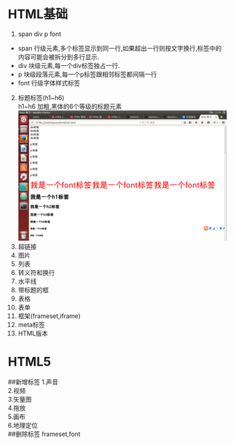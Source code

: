 # HTML基础 
1. span div p font  
* span 行级元素,多个标签显示到同一行,如果超出一行则按文字换行,标签中的内容可能会被拆分到多行显示.  
* div 块级元素,每一个div标签独占一行.  
* p 块级段落元素,每一个p标签跟相邻标签都间隔一行  
* font 行级字体样式标签
2. 标题标签(h1~h6)  
    h1~h6 加粗,黑体的6个等级的标题元素  
    ![标题标签](./images/标题标签.png)
3. 超链接  
4. 图片  
5. 列表  
6. 转义符和换行  
7. 水平线  
8. 带标题的框  
9. 表格  
10. 表单  
11. 框架(frameset,iframe)  
12. meta标签  
13. HTML版本  
# HTML5
##新增标签
1.声音  
2.视频  
3.矢量图  
4.拖放  
5.画布  
6.地理定位  
##删除标签
frameset,font
